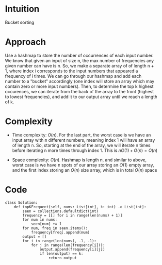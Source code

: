 # Intuition
Bucket sorting

# Approach
Use a hashmap to store the number of occurrences of each input number. We know that given an input of size n, the max number of frequencies any given number can have is n. So, we make a separate array of of length n + 1, where index i corresponds to the input numbers that appeared a frequency of i times. We can go through our hashmap and add each number to a "bucket" accordingly (one index will store an array which may contain zero or more input numbers). Then, to determine the top k highest occurences, we can iterate from the back of the array to the front (highest to lowest frequencies), and add it to our output array until we reach a length of k.

# Complexity
- Time complexity: $O(n)$. For the last part, the worst case is we have an input array with n different numbers, meaning index 1 will have an array of length n. So, starting at the end of the array, we will iterate n times before iterating n more times through index 1. This is $nO(1) + O(n) = O(n)$
<!-- Add your time complexity here, e.g. $$O(n)$$ -->

- Space complexity: $O(n)$. Hashmap is length n, and similar to above, worst case is we have n spots of our array storing an $O(1)$ empty array, and the first index storing an $O(n)$ size array, which is in total $O(n)$ space
<!-- Add your space complexity here, e.g. $$O(n)$$ -->

# Code
```python3
class Solution:
    def topKFrequent(self, nums: List[int], k: int) -> List[int]:
        seen = collections.defaultdict(int)
        frequency = [[] for i in range(len(nums) + 1)]
        for num in nums:
            seen[num] += 1
        for num, freq in seen.items():
            frequency[freq].append(num)
        output = []
        for i in range(len(nums), -1, -1):
            for j in range(len(frequency[i])):
                output.append(frequency[i][j])
                if len(output) == k:
                    return output

        
        
```
